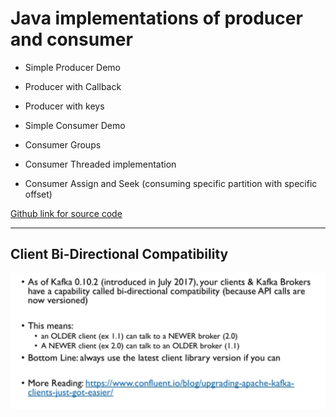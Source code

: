 # Java implementations of producer and consumer

- Simple Producer Demo

- Producer with Callback

- Producer with keys

- Simple Consumer Demo

- Consumer Groups

- Consumer Threaded implementation

- Consumer Assign and Seek (consuming specific partition with specific offset)

[Github link for source code](https://github.com/simplesteph/kafka-beginners-course/tree/master/kafka-basics/src/main/java/kafka/tutorial1)

---

## Client Bi-Directional Compatibility

![bidirectional-compatibility.png](./images/bidirectional-compatibility.png)
